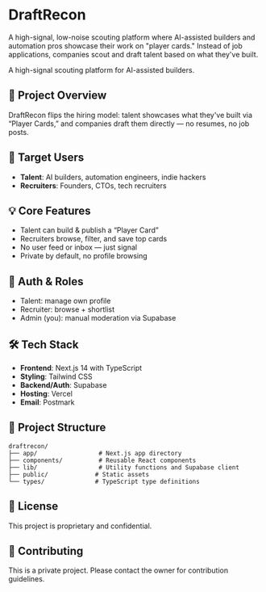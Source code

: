 # DraftRecon

A high-signal, low-noise scouting platform where AI-assisted builders and automation pros showcase their work on "player cards." Instead of job applications, companies scout and draft talent based on what they've built.

A high-signal scouting platform for AI-assisted builders.

## 🎯 Project Overview
DraftRecon flips the hiring model: talent showcases what they've built via “Player Cards,” and companies draft them directly — no resumes, no job posts.

## 👥 Target Users
- **Talent**: AI builders, automation engineers, indie hackers
- **Recruiters**: Founders, CTOs, tech recruiters

## 💡 Core Features
- Talent can build & publish a “Player Card”
- Recruiters browse, filter, and save top cards
- No user feed or inbox — just signal
- Private by default, no profile browsing

## 🔐 Auth & Roles
- Talent: manage own profile
- Recruiter: browse + shortlist
- Admin (you): manual moderation via Supabase
## 🛠️ Tech Stack

- **Frontend**: Next.js 14 with TypeScript
- **Styling**: Tailwind CSS
- **Backend/Auth**: Supabase
- **Hosting**: Vercel
- **Email**: Postmark

## 📁 Project Structure

```
draftrecon/
├── app/                 # Next.js app directory
├── components/          # Reusable React components
├── lib/                 # Utility functions and Supabase client
├── public/             # Static assets
└── types/              # TypeScript type definitions
```



## 📝 License

This project is proprietary and confidential.

## 👥 Contributing

This is a private project. Please contact the owner for contribution guidelines. 